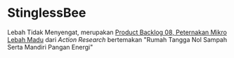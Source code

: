 # StinglessBee

Lebah Tidak Menyengat, merupakan <a href="https://github.com/ParangtopoLabs/parangtopolabs.github.io/wiki/Product-Backlog-08-:-Peternakan-Mikro-Lebah-Madu">Product Backlog 08, Peternakan Mikro Lebah Madu</a> dari <i>Action Research</i> bertemakan "Rumah Tangga Nol Sampah Serta Mandiri Pangan Energi"

